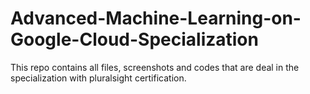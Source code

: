 # Advanced-Machine-Learning-on-Google-Cloud-Specialization
This repo contains all files, screenshots and codes that are deal in the specialization with pluralsight certification.

